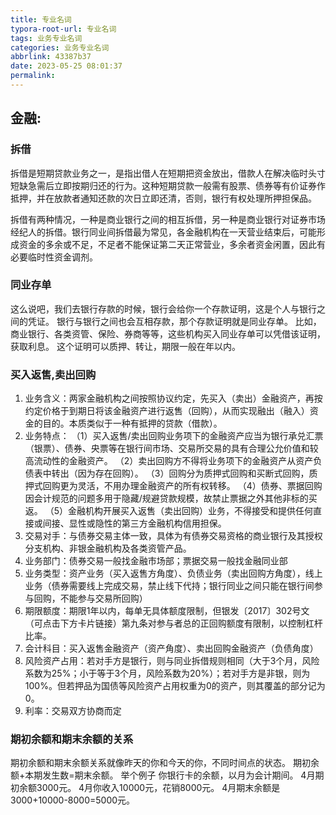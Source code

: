 ```yaml
---
title: 专业名词
typora-root-url: 专业名词
tags: 业务专业名词
categories: 业务专业名词
abbrlink: 43387b37
date: 2023-05-25 08:01:37
permalink:
---
```


## 金融:

### 拆借

拆借是短期贷款业务之一，是指出借人在短期把资金放出，借款人在解决临时头寸短缺急需后立即按期归还的行为。这种短期贷款一般需有股票、债券等有价证券作抵押，并在放款者通知还款的次日立即还清，否则，银行有权处理所押担保品。

拆借有两种情况，一种是商业银行之间的相互拆借，另一种是商业银行对证券市场经纪人的拆借。银行同业间拆借最为常见，各金融机构在一天营业结束后，可能形成资金的多余或不足，不足者不能保证第二天正常营业，多余者资金闲置，因此有必要临时性资金调剂。

### 同业存单

这么说吧，我们去银行存款的时候，银行会给你一个存款证明，这是个人与银行之间的凭证。
银行与银行之间也会互相存款，那个存款证明就是同业存单。
比如，商业银行、各类资管、保险、券商等等，这些机构买入同业存单可以凭借该证明，获取利息。
这个证明可以质押、转让，期限一般在年以内。

### 买入返售,卖出回购

1. 业务含义：两家金融机构之间按照协议约定，先买入（卖出）金融资产，再按约定价格于到期日将该金融资产进行返售（回购），从而实现融出（融入）资金的目的。本质类似于一种有抵押的贷款（借款）。
2. 业务特点：
（1）买入返售/卖出回购业务项下的金融资产应当为银行承兑汇票（银票）、债券、央票等在银行间市场、交易所交易的具有合理公允价值和较高流动性的金融资产。
（2）卖出回购方不得将业务项下的金融资产从资产负债表中转出（因为存在回购）。
（3）回购分为质押式回购和买断式回购，质押式回购更为灵活，不用办理金融资产的所有权转移。
（4）债券、票据回购因会计规范的问题多用于隐藏/规避贷款规模，故禁止票据之外其他非标的买返。
（5）金融机构开展买入返售（卖出回购）业务，不得接受和提供任何直接或间接、显性或隐性的第三方金融机构信用担保。
3. 交易对手：与债券交易主体一致，具体为有债券交易资格的商业银行及其授权分支机构、非银金融机构及各类资管产品。
4. 业务部门：债券交易一般找金融市场部；票据交易一般找金融同业部
5. 业务类型：资产业务（买入返售方角度）、负债业务（卖出回购方角度），线上业务（债券需要线上完成交易，禁止线下代持；银行同业之间只能在银行间参与回购，不能参与交易所回购）
6. 期限额度：期限1年以内，每单无具体额度限制，但银发〔2017〕302号文（可点击下方卡片链接）第九条对参与者总的正回购额度有限制，以控制杠杆比率。
7. 会计科目：买入返售金融资产（资产角度）、卖出回购金融资产（负债角度）
8. 风险资产占用：若对手方是银行，则与同业拆借规则相同（大于3个月，风险系数为25%；小于等于3个月，风险系数为20%）；若对手方是非银，则为100%。但若押品为国债等风险资产占用权重为0的资产，则其覆盖的部分记为0。
9. 利率：交易双方协商而定

### 期初余额和期末余额的关系

期初余额和期末余额关系就像昨天的你和今天的你，不同时间点的状态。
期初余额+本期发生数=期末余额。
举个例子 你银行卡的余额，以月为会计期间。
4月期初余额3000元。
4月你收入10000元，花销8000元。
4月期末余额是3000+10000-8000=5000元。



